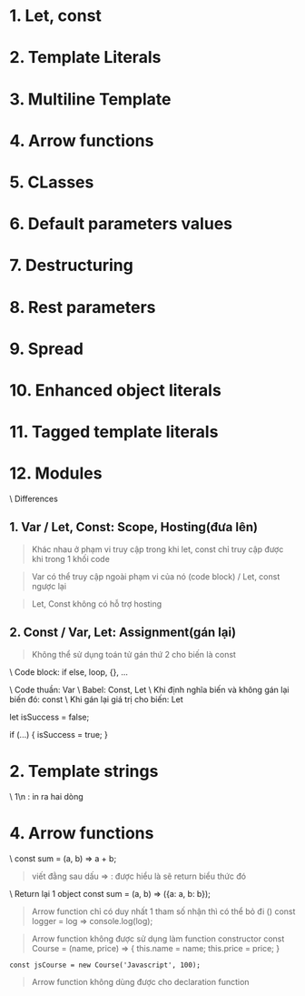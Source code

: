 # 1. Let, const
# 2. Template Literals
# 3. Multiline Template
# 4. Arrow functions
# 5. CLasses
# 6. Default parameters values
# 7. Destructuring
# 8. Rest parameters
# 9. Spread
# 10. Enhanced object literals
# 11. Tagged template literals
# 12. Modules


\\ Differences
## 1. Var / Let, Const: Scope, Hosting(đưa lên)
> Khác nhau ở phạm vi truy cập trong khi let, const chỉ truy cập được khi trong 1 khối code

> Var có thể truy cập ngoài phạm vi của nó (code block) / Let, const ngược lại

> Let, Const không có hỗ trợ hosting

## 2. Const / Var, Let: Assignment(gán lại)
> Không thể sử dụng toán tử gán thứ 2 cho biến là const

\\ Code block: if else, loop, {}, ...

\\ Code thuần: Var
\\ Babel: Const, Let
\\ Khi định nghĩa biến và không gán lại biến đó: const
\\ Khi gán lại giá trị cho biến: Let

let isSuccess = false;

if (...) {
    isSuccess = true;
}


# 2. Template strings
\\ 1\n : in ra hai dòng

# 4. Arrow functions

\\ const sum = (a, b) => a + b;
> viết đằng sau dấu => : được hiểu là sẽ return biểu thức đó

\\ Return lại 1 object
   const sum = (a, b) => ({a: a, b: b});

> Arrow function chỉ có duy nhất 1 tham số nhận thì có thể bỏ đi ()
    const logger = log => console.log(log);

> Arrow function không được sử dụng làm function constructor
    const Course = (name, price) => {
        this.name = name;
        this.price = price;
    }   

    const jsCourse = new Course('Javascript', 100);

> Arrow function không dùng được cho declaration function